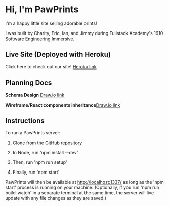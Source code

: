 # Hi, I'm PawPrints

I'm a happy little site selling adorable prints!

I was built by Charity, Eric, Ian, and Jimmy during Fullstack Academy's 1610 Software Engineering Immersive.

## Live Site (Deployed with Heroku)

Click here to check out our site!
<a href ="https://pawprintsstackstore.herokuapp.com/" target="_blank">Heroku link</a>


## Planning Docs

**Schema Design** <a href="https://drive.google.com/file/d/0B3ApY822SoU9QkdJd3VPR1FOTEU/view?usp=sharing" target="_blank">Draw.io link</a>

**Wireframe/React components inheritance**<a href ="https://drive.google.com/file/d/0B3ApY822SoU9RkpUSkFGd1JvRGc/view?usp=sharing" target="_blank">Draw.io link</a>

## Instructions

To run a PawPrints server:

1. Clone from the GitHub repository

2. In Node, run 'npm install --dev'

3. Then, run 'npm run setup' 

4. Finally, run 'npm start'


PawPrints will then be available at <a href ="http://localhost:1337/" target="_blank">http://localhost:1337/</a> as long as the 'npm start' process is running on your machine. (Optionally, if you run 'npm run build-watch' in a separate terminal at the same time, the server will live-update with any file changes as they are saved.)

